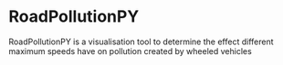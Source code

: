 # RoadPollutionPY
RoadPollutionPY is a visualisation tool to determine the effect different maximum speeds have on pollution created by wheeled vehicles
